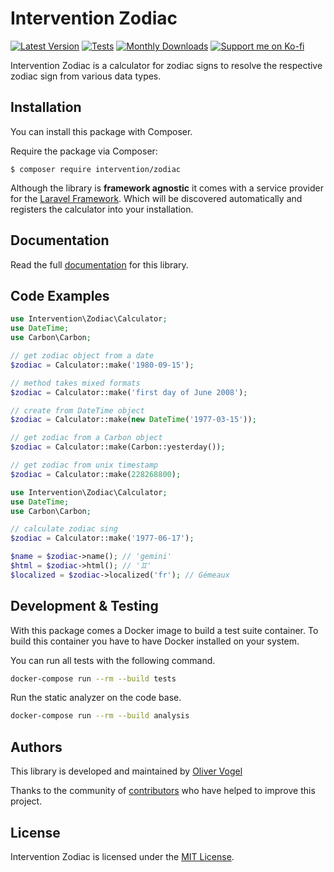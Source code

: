 # Intervention Zodiac

[![Latest Version](https://img.shields.io/packagist/v/intervention/zodiac.svg)](https://packagist.org/packages/intervention/zodiac)
[![Tests](https://github.com/Intervention/zodiac/actions/workflows/build.yml/badge.svg)](https://github.com/Intervention/zodiac/actions/workflows/build.yml)
[![Monthly Downloads](https://img.shields.io/packagist/dm/intervention/zodiac.svg)](https://packagist.org/packages/intervention/zodiac/stats)
[![Support me on Ko-fi](https://raw.githubusercontent.com/Intervention/zodiac/main/.github/images/support.svg)](https://ko-fi.com/interventionphp)

Intervention Zodiac is a calculator for zodiac signs to resolve the respective
zodiac sign from various data types.

## Installation

You can install this package with Composer.

Require the package via Composer:

    $ composer require intervention/zodiac

Although the library is **framework agnostic** it comes with a service provider
for the [Laravel Framework](https://www.laravel.com/). Which will be discovered
automatically and registers the calculator into your installation.

## Documentation

Read the full [documentation](https://zodiac.intervention.io) for this library.

## Code Examples

```php
use Intervention\Zodiac\Calculator;
use DateTime;
use Carbon\Carbon;

// get zodiac object from a date
$zodiac = Calculator::make('1980-09-15');

// method takes mixed formats
$zodiac = Calculator::make('first day of June 2008');

// create from DateTime object
$zodiac = Calculator::make(new DateTime('1977-03-15'));

// get zodiac from a Carbon object
$zodiac = Calculator::make(Carbon::yesterday());

// get zodiac from unix timestamp
$zodiac = Calculator::make(228268800);
```

```php
use Intervention\Zodiac\Calculator;
use DateTime;
use Carbon\Carbon;

// calculate zodiac sing
$zodiac = Calculator::make('1977-06-17');

$name = $zodiac->name(); // 'gemini'
$html = $zodiac->html(); // '♊︎'
$localized = $zodiac->localized('fr'); // Gémeaux
```

## Development & Testing

With this package comes a Docker image to build a test suite container. To build this container you have to have Docker installed on your system.

You can run all tests with the following command.

```bash
docker-compose run --rm --build tests
```

Run the static analyzer on the code base.

```bash
docker-compose run --rm --build analysis
```

## Authors

This library is developed and maintained by [Oliver Vogel](https://intervention.io)

Thanks to the community of [contributors](https://github.com/Intervention/zodiac/graphs/contributors) who have helped to improve this project.

## License

Intervention Zodiac is licensed under the [MIT License](LICENSE).
